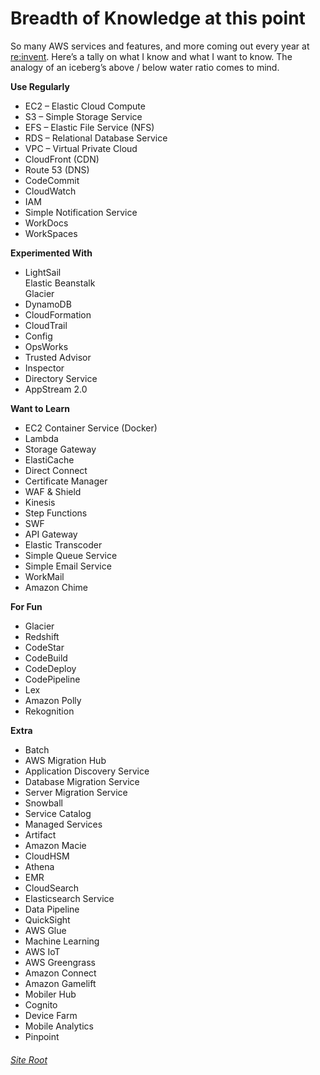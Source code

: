 Breadth of Knowledge at this point
==================================

So many AWS services and features, and more coming out every year at [re:invent](https://reinvent.awsevents.com/). Here’s a tally on what I know and what I want to know. The analogy of an iceberg’s above / below water ratio comes to mind.

**Use Regularly**

*   EC2 – Elastic Cloud Compute
*   S3 – Simple Storage Service
*   EFS – Elastic File Service (NFS)
*   RDS – Relational Database Service
*   VPC – Virtual Private Cloud
*   CloudFront (CDN)
*   Route 53 (DNS)
*   CodeCommit
*   CloudWatch
*   IAM
*   Simple Notification Service
*   WorkDocs
*   WorkSpaces

**Experimented With**

*   LightSail  
    Elastic Beanstalk  
    Glacier
*   DynamoDB
*   CloudFormation
*   CloudTrail
*   Config
*   OpsWorks
*   Trusted Advisor
*   Inspector
*   Directory Service
*   AppStream 2.0

**Want to Learn**

*   EC2 Container Service (Docker)
*   Lambda
*   Storage Gateway
*   ElastiCache
*   Direct Connect
*   Certificate Manager
*   WAF & Shield
*   Kinesis
*   Step Functions
*   SWF
*   API Gateway
*   Elastic Transcoder
*   Simple Queue Service
*   Simple Email Service
*   WorkMail
*   Amazon Chime

**For Fun**

*   Glacier
*   Redshift
*   CodeStar
*   CodeBuild
*   CodeDeploy
*   CodePipeline
*   Lex
*   Amazon Polly
*   Rekognition

**Extra**

*   Batch
*   AWS Migration Hub
*   Application Discovery Service
*   Database Migration Service
*   Server Migration Service
*   Snowball
*   Service Catalog
*   Managed Services
*   Artifact
*   Amazon Macie
*   CloudHSM
*   Athena
*   EMR
*   CloudSearch
*   Elasticsearch Service
*   Data Pipeline
*   QuickSight
*   AWS Glue
*   Machine Learning
*   AWS IoT
*   AWS Greengrass
*   Amazon Connect
*   Amazon Gamelift
*   Mobiler Hub
*   Cognito
*   Device Farm
*   Mobile Analytics
*   Pinpoint


###### [Site Root](https://linuxlsr.github.io/soops_site/)